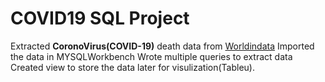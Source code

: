 # COVID19 SQL Project

Extracted **CoronoVirus(COVID-19)** death data from [Worldindata](https://ourworldindata.org/covid-deaths)
Imported the data in MYSQLWorkbench
Wrote multiple queries to extract data
Created view to store the data later for visulization(Tableu). 
